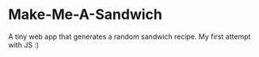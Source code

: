 Make-Me-A-Sandwich
==================

A tiny web app that generates a random sandwich recipe. 
My first attempt with JS :)
